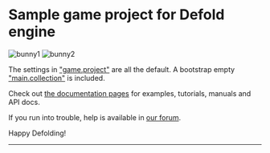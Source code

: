 # Sample game project for Defold engine

![bunny1](https://github.com/cenkbaykul/BunnyMoney/tree/master/assets/screenshot/bunny1.png)
![bunny2](https://github.com/cenkbaykul/BunnyMoney/tree/master/assets/screenshot/bunny2.png)

The settings in ["game.project"](defold://open?path=/game.project) are all the default. A bootstrap empty ["main.collection"](defold://open?path=/main/main.collection) is included.

Check out [the documentation pages](https://defold.com/learn) for examples, tutorials, manuals and API docs.

If you run into trouble, help is available in [our forum](https://forum.defold.com).


Happy Defolding!

---
